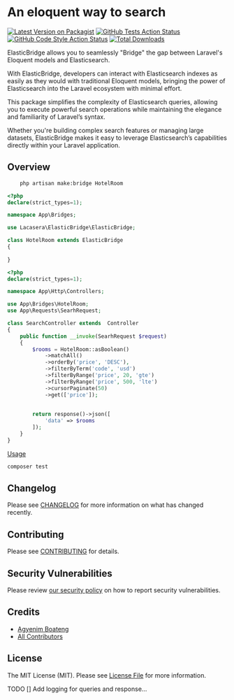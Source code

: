 # An eloquent way to search

[![Latest Version on Packagist](https://img.shields.io/packagist/v/lacasera/elastic-bridge.svg?style=flat-square)](https://packagist.org/packages/lacasera/elastic-bridge)
[![GitHub Tests Action Status](https://img.shields.io/github/actions/workflow/status/lacasera/elastic-bridge/run-tests.yml?branch=main&label=tests&style=flat-square)](https://github.com/lacasera/elastic-bridge/actions?query=workflow%3Arun-tests+branch%3Amain)
[![GitHub Code Style Action Status](https://img.shields.io/github/actions/workflow/status/lacasera/elastic-bridge/fix-php-code-style-issues.yml?branch=main&label=code%20style&style=flat-square)](https://github.com/lacasera/elastic-bridge/actions?query=workflow%3A"Fix+PHP+code+style+issues"+branch%3Amain)
[![Total Downloads](https://img.shields.io/packagist/dt/lacasera/elastic-bridge.svg?style=flat-square)](https://packagist.org/packages/lacasera/elastic-bridge)

ElasticBridge allows you to seamlessly "Bridge" the gap between Laravel's Eloquent models and Elasticsearch. 

With ElasticBridge, developers can interact with Elasticsearch indexes as easily as they would with traditional Eloquent models, bringing the power of Elasticsearch into the Laravel ecosystem with minimal effort.

This package simplifies the complexity of Elasticsearch queries, allowing you to execute powerful search operations while maintaining the elegance and familiarity of Laravel’s syntax.

Whether you're building complex search features or managing large datasets, ElasticBridge makes it easy to leverage Elasticsearch’s capabilities directly within your Laravel application.

## Overview
```bash
    php artisan make:bridge HotelRoom
```

```php
<?php 
declare(strict_types=1);

namespace App\Bridges;

use Lacasera\ElasticBridge\ElasticBridge;

class HotelRoom extends ElasticBridge 
{
       
}
```

```php
<?php
declare(strict_types=1);

namespace App\Http\Controllers;

use App\Bridges\HotelRoom;
use App\Requests\SearhRequest;

class SearchController extends  Controller
{
    public function __invoke(SearhRequest $request)
    {
        $rooms = HotelRoom::asBoolean()
            ->matchAll()
            ->orderBy('price', 'DESC'),
            ->filterByTerm('code', 'usd')
            ->filterByRange('price', 20, 'gte')
            ->filterByRange('price', 500, 'lte')
            ->cursorPaginate(50)
            ->get(['price']);
            
            
        return response()->json([
            'data' => $rooms
        ]);
    }
}
```

[Usage](doc)

```bash
composer test
```

## Changelog

Please see [CHANGELOG](CHANGELOG.md) for more information on what has changed recently.

## Contributing

Please see [CONTRIBUTING](CONTRIBUTING.md) for details.

## Security Vulnerabilities

Please review [our security policy](../../security/policy) on how to report security vulnerabilities.

## Credits

- [Agyenim Boateng](https://github.com/lacasera)
- [All Contributors](../../contributors)

## License

The MIT License (MIT). Please see [License File](LICENSE.md) for more information.


TODO 
[] Add logging for queries and response...
